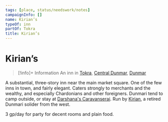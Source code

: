 ```yaml
---
tags: [place, status/needswork/notes]
campaignInfo: []
name: Kirian’s
typeOf: inn
partOf: Tokra
title: Kirian’s
---
```

# Kirian’s
>[!info]+ Information
> An  inn in [Tokra](<./tokra.md>), [Central Dunmar](<../central-dunmar.md>), [Dunmar](<../../dunmar.md>)


A substantial, three-story inn near the main market square. One of the few inns in town, and fairly elegant. Caters strongly to merchants and the wealthy, and especially Chardonians and other foreigners. Dunmari tend to camp outside, or stay at [Darshana's Caravanserai](<./darshana-s-caravanserai.md>). Run by [Kirian](<../../../../../../people/dunmari/kirian.md>), a retired Dunmari solider from the west. 

3 gp/day for party for decent rooms and plain food.

